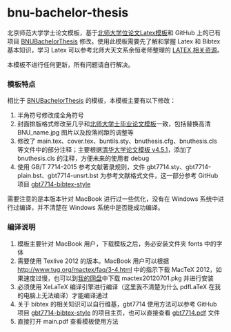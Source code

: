 # bnu-bachelor-thesis

北京师范大学学士论文模板，基于[北师大学位论文Latex模板](http://gerry.lamost.org/blog/?p=811)和 GitHub 上的已有项目 [BNUBachelorThesis](https://github.com/xysmlx/BNUBachelorThesis) 修改。使用此模板需要先了解和掌握 Latex 和 Bibtex 基本知识，学习 Latex 可以参考北师大天文系余恒老师整理的 [LATEX 相关资源](http://202.112.85.96/wiki/doku.php/latex;resources)。

本模板不进行任何更新，所有问题请自行解决。

### 模板特点

相比于 [BNUBachelorThesis](https://github.com/xysmlx/BNUBachelorThesis) 的模板，本模板主要有以下修改：

1. 半角符号修改成全角符号
2. 封面排版格式修改至几乎和[北师大学士毕业论文模板](北师大学士毕业论文模板.pdf)一致，包括替换高清 BNU_name.jpg 图片以及段落间距的调整等
3. 修改了 main.tex、cover.tex、buntils.sty、bnuthesis.cfg、bnuthesis.cls 等文件中的部分注释；主要根据[清华大学论文模板 v4.5.1](清华大学论文模板.pdf)，添加了 bnuthesis.cls 的注释，方便未来的使用者 debug
4. 使用 GB/T 7714-2015 参考文献著录规则，文件 gbt7714.sty、gbt7714-plain.bst、gbt7714-unsrt.bst 为参考文献格式文件，这一部分参考 GitHub 项目 [gbt7714-bibtex-style](https://github.com/CTeX-org/gbt7714-bibtex-style)

需要注意的是本版本针对 MacBook 进行过一些优化，没有在 Windows 系统中进行过编译，并不清楚在 Windows 系统中是否能成功编译。

### 编译说明

1. 模板主要针对 MacBook 用户，下载模板之后，务必安装文件夹 fonts 中的字体
2. 需要使用 Texlive 2012 的版本。MacBook 用户可以根据 http://www.tug.org/mactex/faq/3-4.html 中的指示下载 MacTeX 2012，如果速度过慢，也可以到[我的网盘](https://pan.baidu.com/s/1Qarn0dDzpgtmZ2i8wCZCIQ)中下载 mactex20120701.pkg 并进行安装
3. 必须使用 XeLaTeX 编译引擎进行编译（这里我不清楚为什么 pdfLaTeX 在我的电脑上无法编译）才能编译通过
4. 关于 bibtex 的相关知识可以自行维基，gbt7714 使用方法可以参考 GitHub 项目 [gbt7714-bibtex-style](https://github.com/CTeX-org/gbt7714-bibtex-style) 的项目主页，也可以直接查看 [gbt7714.pdf](gbt7714.pdf) 文件
5. 直接打开 main.pdf 查看模板使用方法



